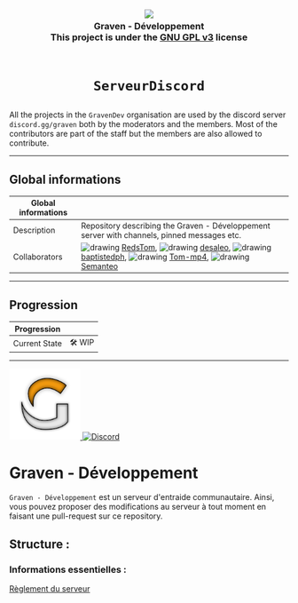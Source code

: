 <h3 align="center">
  <img src="https://avatars.githubusercontent.com/u/78621926?s=200&v=4" width="75"><br/>
  Graven - Développement<br/>
  This project is under the <a href="https://choosealicense.com/licenses/gpl-3.0/">GNU GPL v3</a> license<br/><br/>
</h3>

# <p align="center">`ServeurDiscord`</p>

All the projects in the <code>GravenDev</code> organisation are used by the discord server <code>
discord.gg/graven</code> both by the moderators and the members.
Most of the contributors are part of the staff but the members are also allowed to contribute.
  
---
## Global informations

| Global informations |                                                                                                                                                                                                                                                                       |
|---------------------|-----------------------------------------------------------------------------------------------------------------------------------------------------------------------------------------------------------------------------------------------------------------------|
| Description         | Repository describing the Graven - Développement server with channels, pinned messages etc. |
| Collaborators       | <img src="https://avatars.githubusercontent.com/u/44524788?v=4" alt="drawing" width="25"/> [RedsTom](https://github.com/RedsTom), <img src="https://avatars.githubusercontent.com/u/43293180?v=4" alt="drawing" width="25"/> [desaleo](https://github.com/desaleao), <img src="https://avatars.githubusercontent.com/u/57500708?v=4" alt="drawing" width="25"/> [baptistedph](https://github.com/baptistedph), <img src="https://avatars.githubusercontent.com/u/42160606?v=4" alt="drawing" width="25"/> [Tom-mp4](https://github.com/Tom-mp4), <img src="https://avatars.githubusercontent.com/u/55351251?v=4" alt="drawing" width="25"/> [Semanteo](https://github.com/Semanteo) |

---

## Progression
| Progression            |             |
|------------------------|-------------|
| Current State          | 🛠️ WIP |
--- 

<a href="https://discord.gg/graven" target="_blank">
  <img src="https://github.com/GravenDev/ServeurDiscord/blob/master/logo.png" width="128"/>
</a>
<a href="https://discord.gg/graven" target="_blank">
  <img alt="Discord" src="https://img.shields.io/discord/763846236766732368?color=%235865F2&label=Serveur%20discord&style=for-the-badge">
</a>

# Graven - Développement
`Graven - Développement` est un serveur d'entraide communautaire. Ainsi, vous pouvez proposer des modifications
au serveur à tout moment en faisant une pull-request sur ce repository.

## Structure :

### Informations essentielles :
[Règlement du serveur](https://github.com/GravenDev/ServeurDiscord/blob/master/r%C3%A8glement.md) <br/>
